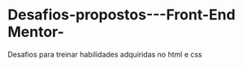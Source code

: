 # Desafios-propostos---Front-End Mentor-
Desafios para treinar habilidades adquiridas no html e css

